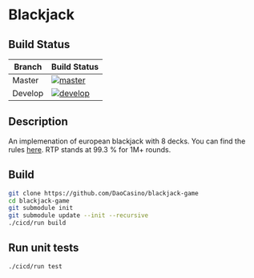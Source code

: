 # Blackjack

## Build Status

Branch|Build Status
---|---
Master|[![master](https://travis-ci.org/DaoCasino/blackjack-game.svg?&branch=master)](https://travis-ci.org/DaoCasino/blackjack-game)
Develop|[![develop](https://travis-ci.org/DaoCasino/blackjack-game.svg?branch=develop)](https://travis-ci.org/DaoCasino/blackjack-game)

## Description
An implemenation of european blackjack with 8 decks. You can find the rules [here](https://www.blackjackclassroom.com/blackjack-games/european-blackjack).
RTP stands at 99.3 % for 1M+ rounds.

## Build
```bash
git clone https://github.com/DaoCasino/blackjack-game
cd blackjack-game
git submodule init
git submodule update --init --recursive
./cicd/run build
```
## Run unit tests
```bash
./cicd/run test
```
